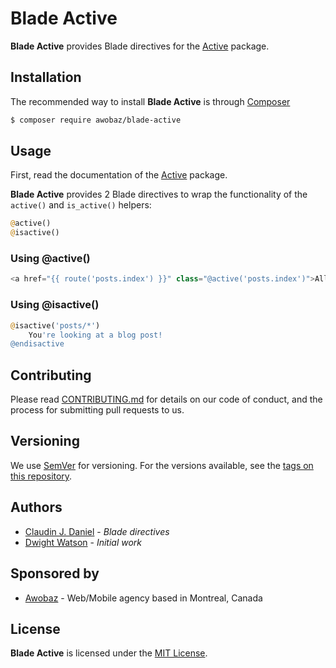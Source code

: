 Blade Active
=============

**Blade Active** provides Blade directives for the [Active](https://github.com/dwightwatson/active) package. 

## Installation

The recommended way to install **Blade Active** is through [Composer](http://getcomposer.org/)

```bash
$ composer require awobaz/blade-active
```

## Usage

First, read the documentation of the [Active](https://github.com/dwightwatson/active) package.

**Blade Active** provides 2 Blade directives to wrap the functionality of the `active()` and `is_active()` helpers:

```php
@active()
@isactive()
```

### Using @active()

```php
<a href="{{ route('posts.index') }}" class="@active('posts.index')">All posts</a>
```

### Using @isactive()

```php
@isactive('posts/*')
    You're looking at a blog post!
@endisactive
```
## Contributing

Please read [CONTRIBUTING.md](https://github.com/topclaudy/blade-active/blob/master/CONTRIBUTING.md) for details on our code of conduct, and the process for submitting pull requests to us.

## Versioning

We use [SemVer](http://semver.org/) for versioning. For the versions available, see the [tags on this repository](https://github.com/topclaudy/blade-active/tags).


## Authors

* [Claudin J. Daniel](https://github.com/topclaudy) - *Blade directives*
* [Dwight Watson](https://github.com/dwightwatson) - *Initial work*

## Sponsored by

* [Awobaz](https://awobaz.com) - Web/Mobile agency based in Montreal, Canada

## License

**Blade Active** is licensed under the [MIT License](http://opensource.org/licenses/MIT).